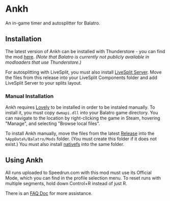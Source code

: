 # Ankh
An in-game timer and autosplitter for Balatro.

## Installation
The latest version of Ankh can be installed with Thunderstore - you can find the mod [here](https://thunderstore.io/c/balatro/p/MathIsFun0/Ankh). _(Note that Balatro is currently not publicly available in modloaders that use Thunderstore.)_

For autosplitting with LiveSplit, you must also install [LiveSplit Server](https://github.com/LiveSplit/LiveSplit.Server/releases/tag/1.8.19). Move the files from this release into your LiveSplit Components folder and add LiveSplit Server to your splits layout.

### Manual Installation
Ankh requires [Lovely](https://github.com/ethangreen-dev/lovely-injector) to be installed in order to be instaled manually. To install it, you must copy `dwmapi.dll` into your Balatro game directory. You can navigate to the location by right-clicking the game in Steam, hovering "Manage", and selecting "Browse local files".

To install Ankh manually, move the files from the latest [Release](https://github.com/MathIsFun0/Ankh/releases) into the `%AppData%/Balatro/Mods` folder. (You must create this folder if it does not exist.)
You must also install [nativefs](https://thunderstore.io/package/download/metherul/nativefs/1.0.0/) into the same folder.

## Using Ankh
All runs uploaded to Speedrun.com with this mod must use its Official Mode, which you can find in the profile selection menu.
To reset runs with multiple segments, hold down Control+R instead of just R. 

There is an [FAQ Doc](https://docs.google.com/document/d/17Zymc-EGqIuovwmcokK93BRinKb2TGaPee-EJGEnP-M/edit?usp=sharing) for more assistance.
